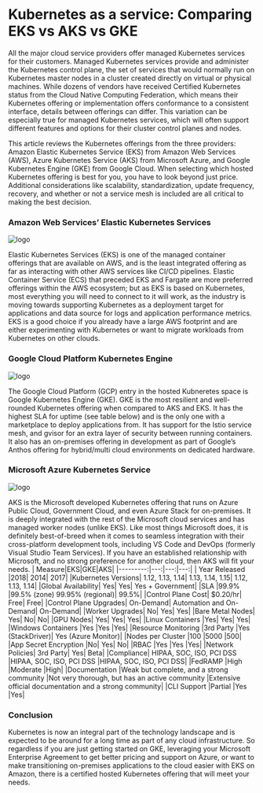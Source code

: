 # Kubernetes as a service: Comparing EKS vs AKS vs GKE

All the major cloud service providers offer managed Kubernetes services for their customers. Managed Kubernetes services provide and administer the Kubernetes control plane, the set of services that would normally run on Kubernetes master nodes in a cluster created directly on virtual or physical machines. While dozens of vendors have received Certified Kubernetes status from the Cloud Native Computing Federation, which means their Kubernetes offering or implementation offers conformance to a consistent interface, details between offerings can differ. This variation can be especially true for managed Kubernetes services, which will often support different features and options for their cluster control planes and nodes.


This article reviews the Kubernetes offerings from the three providers: Amazon Elastic Kubernetes Service (EKS)  from Amazon Web Services (AWS), Azure Kubernetes Service (AKS) from Microsoft Azure, and Google Kubernetes Engine (GKE) from Google Cloud. When selecting which hosted Kubernetes offering is best for you, you have to look beyond just price. Additional considerations like scalability, standardization, update frequency, recovery, and whether or not a service mesh is included are all critical to making the best decision.

### Amazon Web Services’ Elastic Kubernetes Services
![logo](https://github.com/gagan3012/engineering-education/blob/master/KaaS/263-2635408_amazon-eks-logo-amazon-eks.png)

Elastic Kubernetes Services (EKS) is one of the managed container offerings that are available on AWS, and is the least integrated offering as far as interacting with other AWS services like CI/CD pipelines. Elastic Container Service (ECS) that preceded EKS and Fargate are more preferred offerings within the AWS ecosystem; but as EKS is based on Kubernetes, most everything you will need to connect to it will work, as the industry is moving towards supporting Kubernetes as a deployment target for applications and data source for logs and application performance metrics. EKS is a good choice if you already have a large AWS footprint and are either experimenting with Kubernetes or want to migrate workloads from Kubernetes on other clouds.
### Google Cloud Platform Kubernetes Engine
![logo](https://github.com/gagan3012/engineering-education/blob/master/KaaS/download.png)

The Google Cloud Platform (GCP) entry in the hosted Kubneretes space is Google Kubernetes Engine (GKE). GKE is the most resilient and well-rounded Kubernetes offering when compared to AKS and EKS. It has the highest SLA for uptime (see table below) and is the only one with a marketplace to deploy applications from. It has support for the Istio service mesh, and gvisor for an extra layer of security between running containers. It also has an on-premises offering in development as part of Google’s Anthos offering for hybrid/multi cloud environments on dedicated hardware.
### Microsoft Azure Kubernetes Service
![logo](https://github.com/gagan3012/engineering-education/blob/master/KaaS/image.png)

AKS is the Microsoft developed Kubernetes offering that runs on Azure Public Cloud, Government Cloud, and even Azure Stack for on-premises. It is deeply integrated with the rest of the Microsoft cloud services and has managed worker nodes (unlike EKS). Like most things Microsoft does, it is definitely best-of-breed when it comes to seamless integration with their cross-platform development tools, including VS Code and DevOps (formerly Visual Studio Team Services). If you have an established relationship with Microsoft, and no strong preference for another cloud, then AKS will fit your needs.
| Measure|EKS|GKE|AKS|
|---------:|---:|---:|---:|
| Year Released	|2018|	2014|	2017|
|Kubernetes Versions|	1.12, 1.13, 1.14|	1.13, 1.14, 1.15|	1.12, 1.13, 1.14|
|Global Availability|	Yes|	Yes|	Yes + Government|
|SLA	|99.9%	|99.5% (zone) 99.95% (regional)| 99.5%|
|Control Plane Cost|	$0.20/hr|	Free|	Free|
|Control Plane Upgrades|	On-Demand|	Automation and On-Demand|	On-Demand|
|Worker Upgrades|	No|	Yes|	Yes|
|Bare Metal Nodes|	Yes|	No|	No|
|GPU Nodes|	Yes|	Yes|	Yes|
|Linux Containers	|Yes|	Yes|	Yes|
|Windows Containers	|Yes	|Yes	|Yes|
|Resource Monitoring	|3rd Party	|Yes (StackDriver)|	Yes (Azure Monitor)|
|Nodes per Cluster	|100	|5000	|500|
|App Secret Encryption	|No|	Yes|	No|
|RBAC	|Yes	|Yes	|Yes|
|Network Policies|	3rd Party|	Yes|	Beta|
|Compliance|	HIPAA, SOC, ISO, PCI DSS	|HIPAA, SOC, ISO, PCI DSS	|HIPAA, SOC, ISO, PCI DSS|
|FedRAMP	|High	|Moderate	|High|
|Documentation	|Weak but complete, and a strong community	|Not very thorough, but has an active community	|Extensive official documentation and a strong community|
|CLI Support	|Partial	|Yes	|Yes|

### Conclusion 
Kubernetes is now an integral part of the technology landscape and is expected to be around for a long time as part of any cloud infrastructure. So regardless if you are just getting started on GKE, leveraging your Microsoft Enterprise Agreement to get better pricing and support on Azure, or want to make transitioning on-premises applications to the cloud easier with EKS on Amazon, there is a certified hosted Kubernetes offering that will meet your needs.

